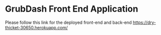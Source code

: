 # GrubDash Front End Application

Please follow this link for the deployed front-end and back-end
https://dry-thicket-30650.herokuapp.com/
